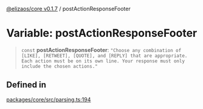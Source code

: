 [@elizaos/core v0.1.7](../index.md) / postActionResponseFooter

# Variable: postActionResponseFooter

> `const` **postActionResponseFooter**: `"Choose any combination of [LIKE], [RETWEET], [QUOTE], and [REPLY] that are appropriate. Each action must be on its own line. Your response must only include the chosen actions."`

## Defined in

[packages/core/src/parsing.ts:194](https://github.com/JoeyKhd/eliza/blob/main/packages/core/src/parsing.ts#L194)
